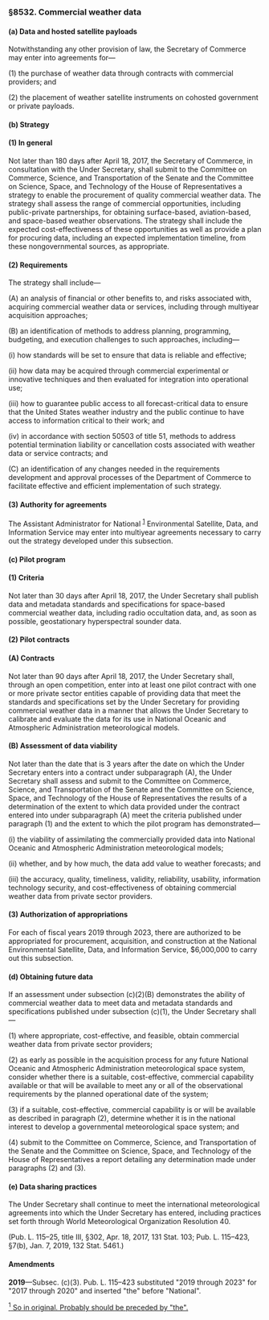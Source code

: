 ### §8532. Commercial weather data ###

#### (a) Data and hosted satellite payloads ####

Notwithstanding any other provision of law, the Secretary of Commerce may enter into agreements for—

(1) the purchase of weather data through contracts with commercial providers; and

(2) the placement of weather satellite instruments on cohosted government or private payloads.

#### (b) Strategy ####

#### (1) In general ####

Not later than 180 days after April 18, 2017, the Secretary of Commerce, in consultation with the Under Secretary, shall submit to the Committee on Commerce, Science, and Transportation of the Senate and the Committee on Science, Space, and Technology of the House of Representatives a strategy to enable the procurement of quality commercial weather data. The strategy shall assess the range of commercial opportunities, including public-private partnerships, for obtaining surface-based, aviation-based, and space-based weather observations. The strategy shall include the expected cost-effectiveness of these opportunities as well as provide a plan for procuring data, including an expected implementation timeline, from these nongovernmental sources, as appropriate.

#### (2) Requirements ####

The strategy shall include—

(A) an analysis of financial or other benefits to, and risks associated with, acquiring commercial weather data or services, including through multiyear acquisition approaches;

(B) an identification of methods to address planning, programming, budgeting, and execution challenges to such approaches, including—

(i) how standards will be set to ensure that data is reliable and effective;

(ii) how data may be acquired through commercial experimental or innovative techniques and then evaluated for integration into operational use;

(iii) how to guarantee public access to all forecast-critical data to ensure that the United States weather industry and the public continue to have access to information critical to their work; and

(iv) in accordance with section 50503 of title 51, methods to address potential termination liability or cancellation costs associated with weather data or service contracts; and

(C) an identification of any changes needed in the requirements development and approval processes of the Department of Commerce to facilitate effective and efficient implementation of such strategy.

#### (3) Authority for agreements ####

The Assistant Administrator for National <sup><a href="#8532_1_target" name="8532_1">1</a></sup> Environmental Satellite, Data, and Information Service may enter into multiyear agreements necessary to carry out the strategy developed under this subsection.

#### (c) Pilot program ####

#### (1) Criteria ####

Not later than 30 days after April 18, 2017, the Under Secretary shall publish data and metadata standards and specifications for space-based commercial weather data, including radio occultation data, and, as soon as possible, geostationary hyperspectral sounder data.

#### (2) Pilot contracts ####

#### (A) Contracts ####

Not later than 90 days after April 18, 2017, the Under Secretary shall, through an open competition, enter into at least one pilot contract with one or more private sector entities capable of providing data that meet the standards and specifications set by the Under Secretary for providing commercial weather data in a manner that allows the Under Secretary to calibrate and evaluate the data for its use in National Oceanic and Atmospheric Administration meteorological models.

#### (B) Assessment of data viability ####

Not later than the date that is 3 years after the date on which the Under Secretary enters into a contract under subparagraph (A), the Under Secretary shall assess and submit to the Committee on Commerce, Science, and Transportation of the Senate and the Committee on Science, Space, and Technology of the House of Representatives the results of a determination of the extent to which data provided under the contract entered into under subparagraph (A) meet the criteria published under paragraph (1) and the extent to which the pilot program has demonstrated—

(i) the viability of assimilating the commercially provided data into National Oceanic and Atmospheric Administration meteorological models;

(ii) whether, and by how much, the data add value to weather forecasts; and

(iii) the accuracy, quality, timeliness, validity, reliability, usability, information technology security, and cost-effectiveness of obtaining commercial weather data from private sector providers.

#### (3) Authorization of appropriations ####

For each of fiscal years 2019 through 2023, there are authorized to be appropriated for procurement, acquisition, and construction at the National Environmental Satellite, Data, and Information Service, $6,000,000 to carry out this subsection.

#### (d) Obtaining future data ####

If an assessment under subsection (c)(2)(B) demonstrates the ability of commercial weather data to meet data and metadata standards and specifications published under subsection (c)(1), the Under Secretary shall—

(1) where appropriate, cost-effective, and feasible, obtain commercial weather data from private sector providers;

(2) as early as possible in the acquisition process for any future National Oceanic and Atmospheric Administration meteorological space system, consider whether there is a suitable, cost-effective, commercial capability available or that will be available to meet any or all of the observational requirements by the planned operational date of the system;

(3) if a suitable, cost-effective, commercial capability is or will be available as described in paragraph (2), determine whether it is in the national interest to develop a governmental meteorological space system; and

(4) submit to the Committee on Commerce, Science, and Transportation of the Senate and the Committee on Science, Space, and Technology of the House of Representatives a report detailing any determination made under paragraphs (2) and (3).

#### (e) Data sharing practices ####

The Under Secretary shall continue to meet the international meteorological agreements into which the Under Secretary has entered, including practices set forth through World Meteorological Organization Resolution 40.

(Pub. L. 115–25, title III, §302, Apr. 18, 2017, 131 Stat. 103; Pub. L. 115–423, §7(b), Jan. 7, 2019, 132 Stat. 5461.)

#### Amendments ####

**2019**—Subsec. (c)(3). Pub. L. 115–423 substituted "2019 through 2023" for "2017 through 2020" and inserted "the" before "National".

[<sup>1</sup> So in original. Probably should be preceded by "the".](#8532_1)